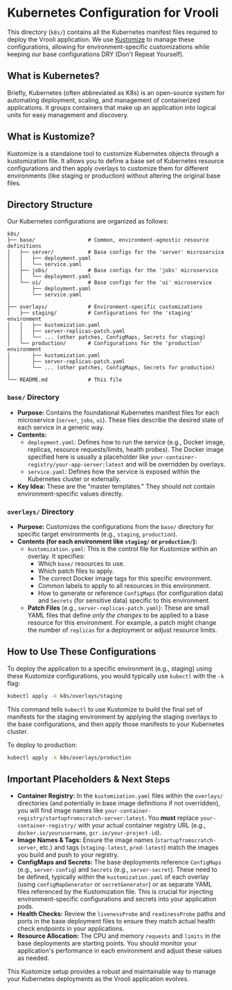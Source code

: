 # Kubernetes Configuration for Vrooli

This directory (`k8s/`) contains all the Kubernetes manifest files required to deploy the Vrooli application. We use [Kustomize](https://kustomize.io/) to manage these configurations, allowing for environment-specific customizations while keeping our base configurations DRY (Don't Repeat Yourself).

## What is Kubernetes?

Briefly, Kubernetes (often abbreviated as K8s) is an open-source system for automating deployment, scaling, and management of containerized applications. It groups containers that make up an application into logical units for easy management and discovery.

## What is Kustomize?

Kustomize is a standalone tool to customize Kubernetes objects through a kustomization file. It allows you to define a base set of Kubernetes resource configurations and then apply overlays to customize them for different environments (like staging or production) without altering the original base files.

## Directory Structure

Our Kubernetes configurations are organized as follows:

```
k8s/
├── base/                 # Common, environment-agnostic resource definitions
│   ├── server/           # Base configs for the 'server' microservice
│   │   ├── deployment.yaml
│   │   └── service.yaml
│   ├── jobs/             # Base configs for the 'jobs' microservice
│   │   └── deployment.yaml
│   └── ui/               # Base configs for the 'ui' microservice
│       ├── deployment.yaml
│       └── service.yaml
│
├── overlays/             # Environment-specific customizations
│   ├── staging/          # Configurations for the 'staging' environment
│   │   ├── kustomization.yaml
│   │   ├── server-replicas-patch.yaml
│   │   └── ... (other patches, ConfigMaps, Secrets for staging)
│   └── production/       # Configurations for the 'production' environment
│       ├── kustomization.yaml
│       ├── server-replicas-patch.yaml
│       └── ... (other patches, ConfigMaps, Secrets for production)
│
└── README.md             # This file
```

### `base/` Directory

*   **Purpose:** Contains the foundational Kubernetes manifest files for each microservice (`server`, `jobs`, `ui`). These files describe the desired state of each service in a generic way.
*   **Contents:**
    *   `deployment.yaml`: Defines how to run the service (e.g., Docker image, replicas, resource requests/limits, health probes). The Docker image specified here is usually a placeholder like `your-container-registry/your-app-server:latest` and will be overridden by overlays.
    *   `service.yaml`: Defines how the service is exposed within the Kubernetes cluster or externally.
*   **Key Idea:** These are the "master templates." They should not contain environment-specific values directly.

### `overlays/` Directory

*   **Purpose:** Customizes the configurations from the `base/` directory for specific target environments (e.g., `staging`, `production`).
*   **Contents (for each environment like `staging/` or `production/`):**
    *   `kustomization.yaml`: This is the control file for Kustomize within an overlay. It specifies:
        *   Which `base/` resources to use.
        *   Which patch files to apply.
        *   The correct Docker image tags for this specific environment.
        *   Common labels to apply to all resources in this environment.
        *   How to generate or reference `ConfigMaps` (for configuration data) and `Secrets` (for sensitive data) specific to this environment.
    *   **Patch Files** (e.g., `server-replicas-patch.yaml`): These are small YAML files that define *only the changes* to be applied to a base resource for this environment. For example, a patch might change the number of `replicas` for a deployment or adjust resource limits.

## How to Use These Configurations

To deploy the application to a specific environment (e.g., staging) using these Kustomize configurations, you would typically use `kubectl` with the `-k` flag:

```bash
kubectl apply -k k8s/overlays/staging
```

This command tells `kubectl` to use Kustomize to build the final set of manifests for the staging environment by applying the staging overlays to the base configurations, and then apply those manifests to your Kubernetes cluster.

To deploy to production:

```bash
kubectl apply -k k8s/overlays/production
```

## Important Placeholders & Next Steps

*   **Container Registry:** In the `kustomization.yaml` files within the `overlays/` directories (and potentially in base image definitions if not overridden), you will find image names like `your-container-registry/startupfromscratch-server:latest`. You **must** replace `your-container-registry/` with your actual container registry URL (e.g., `docker.io/yourusername`, `gcr.io/your-project-id`).
*   **Image Names & Tags:** Ensure the image names (`startupfromscratch-server`, etc.) and tags (`staging-latest`, `prod-latest`) match the images you build and push to your registry.
*   **ConfigMaps and Secrets:** The base deployments reference `ConfigMaps` (e.g., `server-config`) and `Secrets` (e.g., `server-secret`). These need to be defined, typically within the `kustomization.yaml` of each overlay (using `configMapGenerator` or `secretGenerator`) or as separate YAML files referenced by the Kustomization file. This is crucial for injecting environment-specific configurations and secrets into your application pods.
*   **Health Checks:** Review the `livenessProbe` and `readinessProbe` paths and ports in the base deployment files to ensure they match actual health check endpoints in your applications.
*   **Resource Allocation:** The CPU and memory `requests` and `limits` in the base deployments are starting points. You should monitor your application's performance in each environment and adjust these values as needed.

This Kustomize setup provides a robust and maintainable way to manage your Kubernetes deployments as the Vrooli application evolves. 